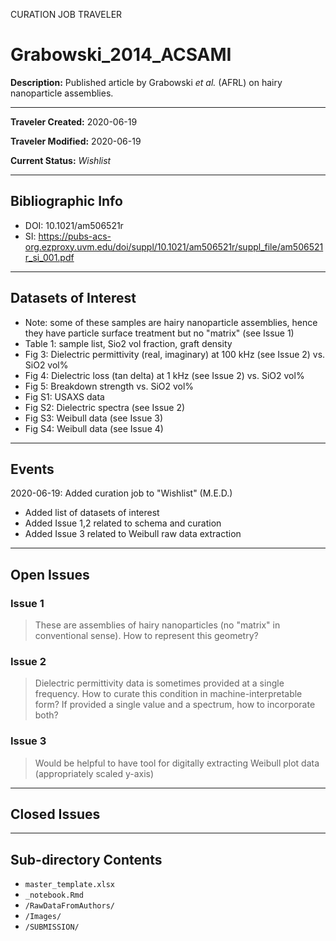 CURATION JOB TRAVELER

# Grabowski_2014_ACSAMI

**Description:** Published article by Grabowski *et al.* (AFRL) on hairy nanoparticle assemblies.

---

**Traveler Created:** 2020-06-19

**Traveler Modified:** 2020-06-19

**Current Status:** *Wishlist*

---

## Bibliographic Info

* DOI: 10.1021/am506521r
* SI: https://pubs-acs-org.ezproxy.uvm.edu/doi/suppl/10.1021/am506521r/suppl_file/am506521r_si_001.pdf

---

## Datasets of Interest

* Note: some of these samples are hairy nanoparticle assemblies, hence they have particle surface treatment but no "matrix" (see Issue 1)
* Table 1: sample list, Sio2 vol fraction, graft density
* Fig 3: Dielectric permittivity (real, imaginary) at 100 kHz (see Issue 2) vs. SiO2 vol%
* Fig 4: Dielectric loss (tan delta) at 1 kHz (see Issue 2) vs. SiO2 vol%
* Fig 5: Breakdown strength vs. SiO2 vol%
* Fig S1: USAXS data
* Fig S2: Dielectric spectra (see Issue 2)
* Fig S3: Weibull data (see Issue 3)
* Fig S4: Weibull data (see Issue 4)


---

## Events

2020-06-19: Added curation job to "Wishlist" (M.E.D.)
* Added list of datasets of interest
* Added Issue 1,2 related to schema and curation
* Added Issue 3 related to Weibull raw data extraction




---

## Open Issues

### Issue 1

> These are assemblies of hairy nanoparticles (no "matrix" in conventional sense). How to represent this geometry?

### Issue 2

> Dielectric permittivity data is sometimes provided at a single frequency. How to curate this condition in machine-interpretable form? If provided a single value and a spectrum, how to incorporate both?


### Issue 3

> Would be helpful to have tool for digitally extracting Weibull plot data (appropriately scaled y-axis)

---

## Closed Issues



---

## Sub-directory Contents

* `master_template.xlsx`
* `_notebook.Rmd`
* `/RawDataFromAuthors/`
* `/Images/`
* `/SUBMISSION/`

